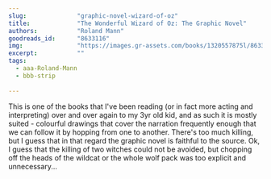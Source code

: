 ```yaml
---
slug:              "graphic-novel-wizard-of-oz"
title:             "The Wonderful Wizard of Oz: The Graphic Novel"
authors:           "Roland Mann"
goodreads_id:      "8633116"
img:               "https://images.gr-assets.com/books/1320557875l/8633116.jpg"
excerpt:           ""
tags:
  - aaa-Roland-Mann
  - bbb-strip
  
---
```


This is one of the books that I've been reading (or in fact more acting and interpreting) over and over again to my 3yr 
old kid, and as such it is mostly suited - colourful drawings that cover the narration frequently enough that we can 
follow it by hopping from one to another. There's too much killing, but I guess that in that regard the graphic novel 
is faithful to the source. Ok, I guess that the killing of two witches could not be avoided, but chopping off the heads 
of the wildcat or the whole wolf pack was too explicit and unnecessary...